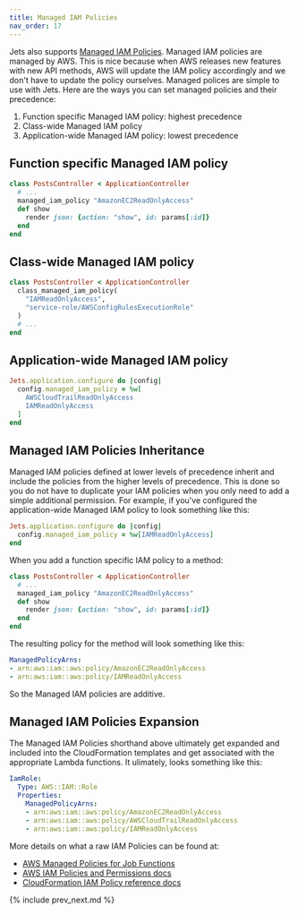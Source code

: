 ```yaml
---
title: Managed IAM Policies
nav_order: 17
---
```


Jets also supports [Managed IAM Policies](https://docs.aws.amazon.com/IAM/latest/UserGuide/access_policies_managed-vs-inline.html). Managed IAM policies are managed by AWS. This is nice because when AWS releases new features with new API methods, AWS will update the IAM policy accordingly and we don't have to update the policy ourselves.  Managed polices are simple to use with Jets. Here are the ways you can set managed policies and their precedence:

1. Function specific Managed IAM policy: highest precedence
2. Class-wide Managed IAM policy
3. Application-wide Managed IAM policy: lowest precedence

## Function specific Managed IAM policy

```ruby
class PostsController < ApplicationController
  # ...
  managed_iam_policy "AmazonEC2ReadOnlyAccess"
  def show
    render json: {action: "show", id: params[:id]}
  end
end
```

## Class-wide Managed IAM policy

```ruby
class PostsController < ApplicationController
  class_managed_iam_policy(
    "IAMReadOnlyAccess",
    "service-role/AWSConfigRulesExecutionRole"
  )
  # ...
end
```

## Application-wide Managed IAM policy

```ruby
Jets.application.configure do |config|
  config.managed_iam_policy = %w[
    AWSCloudTrailReadOnlyAccess
    IAMReadOnlyAccess
  ]
end
```

## Managed IAM Policies Inheritance

Managed IAM policies defined at lower levels of precedence inherit and include the policies from the higher levels of precedence. This is done so you do not have to duplicate your IAM policies when you only need to add a simple additional permission. For example, if you've configured the application-wide Managed IAM policy to look something like this:

```ruby
Jets.application.configure do |config|
  config.managed_iam_policy = %w[IAMReadOnlyAccess]
end
```

When you add a function specific IAM policy to a method:

```ruby
class PostsController < ApplicationController
  # ...
  managed_iam_policy "AmazonEC2ReadOnlyAccess"
  def show
    render json: {action: "show", id: params[:id]}
  end
end
```

The resulting policy for the method will look something like this:

```yaml
ManagedPolicyArns:
- arn:aws:iam::aws:policy/AmazonEC2ReadOnlyAccess
- arn:aws:iam::aws:policy/IAMReadOnlyAccess
```

So the Managed IAM policies are additive.

## Managed IAM Policies Expansion

The Managed IAM Policies shorthand above ultimately get expanded and included into the CloudFormation templates and get associated with the appropriate Lambda functions.  It ulimately, looks something like this:

```yaml
IamRole:
  Type: AWS::IAM::Role
  Properties:
    ManagedPolicyArns:
    - arn:aws:iam::aws:policy/AmazonEC2ReadOnlyAccess
    - arn:aws:iam::aws:policy/AWSCloudTrailReadOnlyAccess
    - arn:aws:iam::aws:policy/IAMReadOnlyAccess
```

More details on what a raw IAM Policies can be found at:

* [AWS Managed Policies for Job Functions](https://docs.aws.amazon.com/IAM/latest/UserGuide/access_policies_job-functions.html)
* [AWS IAM Policies and Permissions docs](https://docs.aws.amazon.com/IAM/latest/UserGuide/access_policies.html#access_policies-json)
* [CloudFormation IAM Policy reference docs](https://docs.aws.amazon.com/AWSCloudFormation/latest/UserGuide/aws-resource-iam-policy.html)

{% include prev_next.md %}